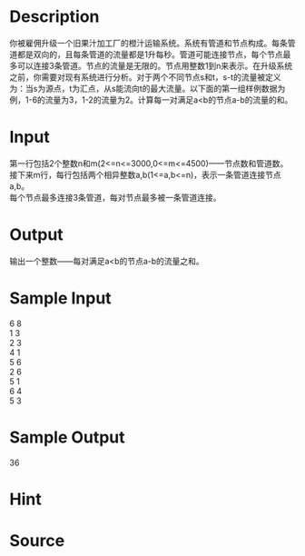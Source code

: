 
# Description

<div class="content"><p>你被雇佣升级一个旧果汁加工厂的橙汁运输系统。系统有管道和节点构成。每条管道都是双向的，且每条管道的流量都是1升每秒。管道可能连接节点，每个节点最多可以连接3条管道。节点的流量是无限的。节点用整数1到n来表示。在升级系统之前，你需要对现有系统进行分析。对于两个不同节点s和t，s-t的流量被定义为：当s为源点，t为汇点，从s能流向t的最大流量。以下面的第一组样例数据为例，1-6的流量为3，1-2的流量为2。计算每一对满足a&lt;b的节点a-b的流量的和。</p></div>

# Input

<div class="content"><p>第一行包括2个整数n和m(2&lt;=n&lt;=3000,0&lt;=m&lt;=4500)——节点数和管道数。<br/>
接下来m行，每行包括两个相异整数a,b(1&lt;=a,b&lt;=n)，表示一条管道连接节点a,b。<br/>
每个节点最多连接3条管道，每对节点最多被一条管道连接。</p></div>

# Output

<div class="content"><p>输出一个整数——每对满足a&lt;b的节点a-b的流量之和。</p></div>

# Sample Input

<div class="content"><span class="sampledata">6 8<br/>
1 3<br/>
2 3<br/>
4 1<br/>
5 6<br/>
2 6<br/>
5 1<br/>
6 4<br/>
5 3    </span></div>

# Sample Output

<div class="content"><span class="sampledata">36</span></div>

# Hint

<div class="content"><p></p></div>

# Source

<div class="content"><p><a href="problemset.php?search="></a></p></div>

